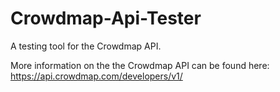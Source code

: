 Crowdmap-Api-Tester
===================

A testing tool for the Crowdmap API.

More information on the the Crowdmap API can be found here:
https://api.crowdmap.com/developers/v1/